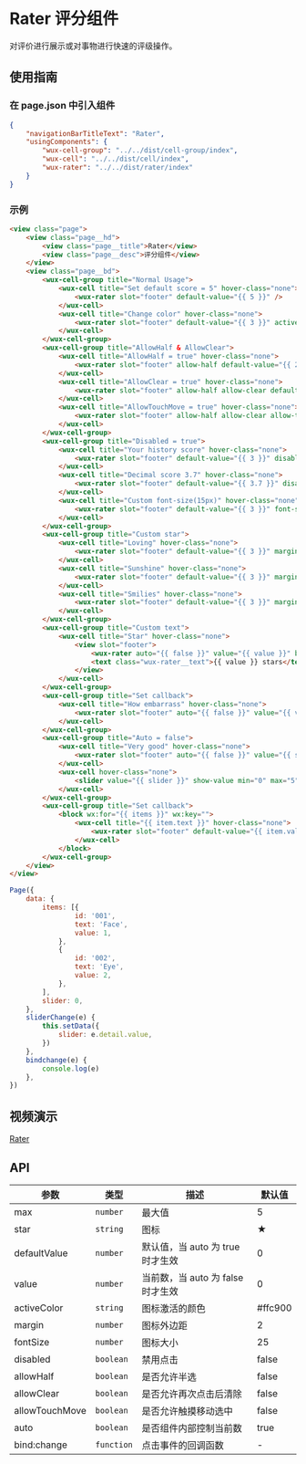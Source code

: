 # Rater 评分组件

对评价进行展示或对事物进行快速的评级操作。

## 使用指南

### 在 page.json 中引入组件

```json
{
    "navigationBarTitleText": "Rater",
    "usingComponents": {
        "wux-cell-group": "../../dist/cell-group/index",
        "wux-cell": "../../dist/cell/index",
        "wux-rater": "../../dist/rater/index"
    }
}
```

### 示例

```html
<view class="page">
    <view class="page__hd">
        <view class="page__title">Rater</view>
        <view class="page__desc">评分组件</view>
    </view>
    <view class="page__bd">
        <wux-cell-group title="Normal Usage">
            <wux-cell title="Set default score = 5" hover-class="none">
                <wux-rater slot="footer" default-value="{{ 5 }}" />
            </wux-cell>
            <wux-cell title="Change color" hover-class="none">
                <wux-rater slot="footer" default-value="{{ 3 }}" active-color="#33cd5f" />
            </wux-cell>
        </wux-cell-group>
        <wux-cell-group title="AllowHalf & AllowClear">
            <wux-cell title="AllowHalf = true" hover-class="none">
                <wux-rater slot="footer" allow-half default-value="{{ 2.5 }}" />
            </wux-cell>
            <wux-cell title="AllowClear = true" hover-class="none">
                <wux-rater slot="footer" allow-half allow-clear default-value="{{ 2.5 }}" />
            </wux-cell>
            <wux-cell title="AllowTouchMove = true" hover-class="none">
                <wux-rater slot="footer" allow-half allow-clear allow-touch-move default-value="{{ 2.5 }}" />
            </wux-cell>
        </wux-cell-group>
        <wux-cell-group title="Disabled = true">
            <wux-cell title="Your history score" hover-class="none">
                <wux-rater slot="footer" default-value="{{ 3 }}" disabled />
            </wux-cell>
            <wux-cell title="Decimal score 3.7" hover-class="none">
                <wux-rater slot="footer" default-value="{{ 3.7 }}" disabled />
            </wux-cell>
            <wux-cell title="Custom font-size(15px)" hover-class="none">
                <wux-rater slot="footer" default-value="{{ 3 }}" font-size="{{ 15 }}" disabled />
            </wux-cell>
        </wux-cell-group>
        <wux-cell-group title="Custom star">
            <wux-cell title="Loving" hover-class="none">
                <wux-rater slot="footer" default-value="{{ 3 }}" margin="{{ 15 }}" star="♡" />
            </wux-cell>
            <wux-cell title="Sunshine" hover-class="none">
                <wux-rater slot="footer" default-value="{{ 3 }}" margin="{{ 15 }}" star="☼" />
            </wux-cell>
            <wux-cell title="Smilies" hover-class="none">
                <wux-rater slot="footer" default-value="{{ 3 }}" margin="{{ 15 }}" star="☻" />
            </wux-cell>
        </wux-cell-group>
        <wux-cell-group title="Custom text">
            <wux-cell title="Star" hover-class="none">
                <view slot="footer">
                    <wux-rater auto="{{ false }}" value="{{ value }}" bind:change="onChange" />
                    <text class="wux-rater__text">{{ value }} stars</text>
                </view>
            </wux-cell>
        </wux-cell-group>
        <wux-cell-group title="Set callback">
            <wux-cell title="How embarrass" hover-class="none">
                <wux-rater slot="footer" auto="{{ false }}" value="{{ value }}" star="囧" bind:change="onChange" />
            </wux-cell>
        </wux-cell-group>
        <wux-cell-group title="Auto = false">
            <wux-cell title="Very good" hover-class="none">
                <wux-rater slot="footer" auto="{{ false }}" value="{{ slider }}" star="屌" bind:change="sliderChange" />
            </wux-cell>
            <wux-cell hover-class="none">
                <slider value="{{ slider }}" show-value min="0" max="5" bindchange="sliderChange" />
            </wux-cell>
        </wux-cell-group>
        <wux-cell-group title="Set callback">
            <block wx:for="{{ items }}" wx:key="">
                <wux-cell title="{{ item.text }}" hover-class="none">
                    <wux-rater slot="footer" default-value="{{ item.value }}" />
                </wux-cell>
            </block>
        </wux-cell-group>
    </view>
</view>
```

```js
Page({
    data: {
        items: [{
                id: '001',
                text: 'Face',
                value: 1,
            },
            {
                id: '002',
                text: 'Eye',
                value: 2,
            },
        ],
        slider: 0,
    },
    sliderChange(e) {
        this.setData({
            slider: e.detail.value,
        })
    },
    bindchange(e) {
        console.log(e)
    },
})
```

## 视频演示

[Rater](./_media/rater.mp4 ':include :type=iframe width=375px height=667px')

## API

| 参数 | 类型 | 描述 | 默认值 |
| --- | --- | --- | --- |
| max | <code>number</code> | 最大值 | 5 |
| star | <code>string</code> | 图标 | ★ |
| defaultValue | <code>number</code> | 默认值，当 auto 为 true 时才生效 | 0 |
| value | <code>number</code> | 当前数，当 auto 为 false 时才生效 | 0 |
| activeColor | <code>string</code> | 图标激活的颜色 | #ffc900 |
| margin | <code>number</code> | 图标外边距 | 2 |
| fontSize | <code>number</code> | 图标大小 | 25 |
| disabled | <code>boolean</code> | 禁用点击 | false |
| allowHalf | <code>boolean</code> | 是否允许半选 | false |
| allowClear | <code>boolean</code> | 是否允许再次点击后清除 | false |
| allowTouchMove | <code>boolean</code> | 是否允许触摸移动选中 | false |
| auto | <code>boolean</code> | 是否组件内部控制当前数 | true |
| bind:change | <code>function</code> | 点击事件的回调函数 | - |